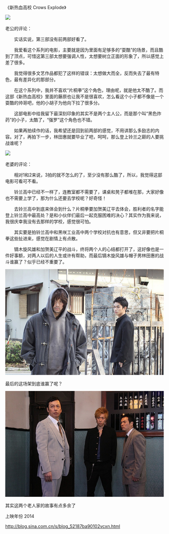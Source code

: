 《新热血高校 Crows Explode》

			

![](./img/001vda4xzy6OaKnNcKE24&690.jpg)



老公的评论：

　　实话实说，第三部没有前两部好看了。


　　我爱看这个系列的电影，主要就是因为里面有足够多的“耍酷”的场景，而且酷到了顶点，可惜这第三部太想要强调人性，太想要树立正面的形象了，所以感觉上差了很多。

　　我觉得很多文艺作品都犯了这样的错误：太想做大而全，反而失去了最有特色，最有差异化的那部分。


　　在这个系列中，我并不喜欢“片桐拳”这个角色，理由呢，就是他太不酷了。而这部《新热血高校》里面的藤原也让我不是很喜欢，怎么看这个小子都不像是一个耍酷的帅哥吧，他的小胡子为他向下拉了很多分。


　　这部电影中给我留下最深刻印象的其实不是两个主人公，而是那个叫“黑色炸药”的小子，太酷了，“强罗”这个角色也不错。


　　如果再拍续作的话，我希望还是回到前两部的感觉，不用讲那么多励志的内容。对了，再拍下一步，林田惠就要毕业了吧，呵呵，那么登上铃兰之巅的人要挑战谁呢？


![](./img/001vda4xzy6OaKtrjgC0a&690.jpg)



老婆的评论：

　　相对1和2来说，3拍的就不怎么的了，至少没有那么酷了，所以，我觉得这部电影可看可不看。


　　铃兰高中已经不一样了，连教室都不需要了，课桌和凳子都堆在那，大家好像也不需要上学了，那为什么还要去学校呢？好奇怪！


　　去铃兰高中到底来体会到什么？片桐拳要加贺美辽平去体会，胜利者的名字能登上铃兰高中最高处？是和小伙伴们最后一起克服困难的决心？其实作为我来说，我很庆幸我没有去那样的学校，感觉很可怕。

　　其实要是拍铃兰高中和黑咲工业高中两个学校对抗也有意思，但又非要把片桐拳这些扯进来，感觉在剧情上有点散。


　　镝木旋风雄和加贺美辽平的战斗，终将两个人的心结都打开了，这好像也是一件好事额，对两人以后的人生或许有帮助，而最后镝木旋风雄与帽子男林田惠的战斗谁赢了？似乎已经不重要了。

![](./img/001vda4xzy6OaKvEK4Y5c&690.jpg)

最后的这场架到底谁赢了呢？

![](./img/001vda4xzy6OaKvHeHt17&690.jpg)

其实这两个老人家的故事有点多余了

上映年份 2014							
		
http://blog.sina.com.cn/s/blog_52187ba90102vcxn.html
